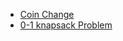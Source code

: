 - [Coin Change](https://github.com/mansi05041/Love_babbar_DSA_sheet/tree/main/Dynamic%20Programming/1.CoinChange)
- [0-1 knapsack Problem](https://github.com/mansi05041/Love_babbar_DSA_sheet/tree/main/Dynamic%20Programming/2.KnapSack)